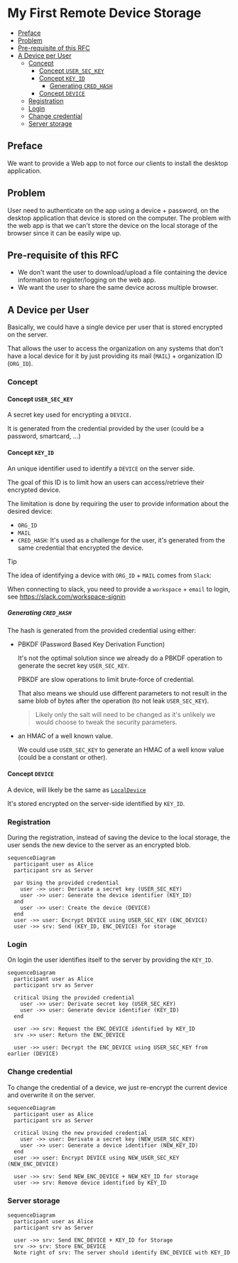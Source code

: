 <!-- Parsec Cloud (https://parsec.cloud) Copyright (c) BUSL-1.1 2016-present Scille SAS -->

# My First Remote Device Storage

- [Preface](#preface)
- [Problem](#problem)
- [Pre-requisite of this RFC](#pre-requisite-of-this-rfc)
- [A Device per User](#a-device-per-user)
  - [Concept](#concept)
    - [Concept `USER_SEC_KEY`](#concept-user_sec_key)
    - [Concept `KEY_ID`](#concept-key_id)
      - [Generating `CRED_HASH`](#generating-cred_hash)
    - [Concept `DEVICE`](#concept-device)
  - [Registration](#registration)
  - [Login](#login)
  - [Change credential](#change-credential)
  - [Server storage](#server-storage)

## Preface

We want to provide a Web app to not force our clients to install the desktop application.

## Problem

User need to authenticate on the app using a device + password, on the desktop application that device is stored on the computer.
The problem with the web app is that we can't store the device on the local storage of the browser since it can be easily wipe up.

## Pre-requisite of this RFC

- We don't want the user to download/upload a file containing the device information to register/logging on the web app.
- We want the user to share the same device across multiple browser.

## A Device per User

Basically, we could have a single device per user that is stored encrypted on the server.

That allows the user to access the organization on any systems that don't have a local device for it by just providing its mail (`MAIL`) + organization ID (`ORG_ID`).

### Concept

#### Concept `USER_SEC_KEY`

A secret key used for encrypting a `DEVICE`.

It is generated from the credential provided by the user (could be a password, smartcard, ...)

#### Concept `KEY_ID`

An unique identifier used to identify a `DEVICE` on the server side.

The goal of this ID is to limit how an users can access/retrieve their encrypted device.

The limitation is done by requiring the user to provide information about the desired device:

- `ORG_ID`
- `MAIL`
- `CRED_HASH`: It's used as a challenge for the user, it's generated from the same credential that encrypted the device.

> [!TIP]
>
> The idea of identifying a device with `ORG_ID` + `MAIL` comes from `Slack`:
>
> When connecting to slack, you need to provide a `workspace` + `email` to login, see <https://slack.com/workspace-signin>

##### Generating `CRED_HASH`

The hash is generated from the provided credential using either:

- PBKDF (Password Based Key Derivation Function)

  It's not the optimal solution since we already do a PBKDF operation to generate the secret key `USER_SEC_KEY`.

  PBKDF are slow operations to limit brute-force of credential.

  That also means we should use different parameters to not result in the same blob of bytes after the operation (to not leak `USER_SEC_KEY`).

  > Likely only the salt will need to be changed as it's unlikely we would choose to tweak the security parameters.

- an HMAC of a well known value.

  We could use `USER_SEC_KEY` to generate an HMAC of a well know value (could be a constant or other).

#### Concept `DEVICE`

A device, will likely be the same as [`LocalDevice`](../../libparsec/crates/types/schema/local_device/local_device.json5)

It's stored encrypted on the server-side identified by `KEY_ID`.

### Registration

During the registration, instead of saving the device to the local storage, the user sends the new device to the server as an encrypted blob.

```mermaid
sequenceDiagram
  participant user as Alice
  participant srv as Server

  par Using the provided credential
    user ->> user: Derivate a secret key (USER_SEC_KEY)
    user ->> user: Generate the device identifier (KEY_ID)
  and
    user ->> user: Create the device (DEVICE)
  end
  user ->> user: Encrypt DEVICE using USER_SEC_KEY (ENC_DEVICE)
  user ->> srv: Send (KEY_ID, ENC_DEVICE) for storage
```

### Login

On login the user identifies itself to the server by providing the `KEY_ID`.

```mermaid
sequenceDiagram
  participant user as Alice
  participant srv as Server

  critical Using the provided credential
    user ->> user: Derivate secret key (USER_SEC_KEY)
    user ->> user: Generate device identifier (KEY_ID)
  end

  user ->> srv: Request the ENC_DEVICE identified by KEY_ID
  srv ->> user: Return the ENC_DEVICE

  user ->> user: Decrypt the ENC_DEVICE using USER_SEC_KEY from earlier (DEVICE)
```

### Change credential

To change the credential of a device, we just re-encrypt the current device and overwrite it on the server.

```mermaid
sequenceDiagram
  participant user as Alice
  participant srv as Server

  critical Using the new provided credential
    user ->> user: Derivate a secret key (NEW_USER_SEC_KEY)
    user ->> user: Generate a device identifier (NEW_KEY_ID)
  end
  user ->> user: Encrypt DEVICE using NEW_USER_SEC_KEY (NEW_ENC_DEVICE)

  user ->> srv: Send NEW_ENC_DEVICE + NEW_KEY_ID for storage
  user ->> srv: Remove device identified by KEY_ID
```

### Server storage

```mermaid
sequenceDiagram
  participant user as Alice
  participant srv as Server

  user ->> srv: Send ENC_DEVICE + KEY_ID for Storage
  srv ->> srv: Store ENC_DEVICE
  Note right of srv: The server should identify ENC_DEVICE with KEY_ID
```

